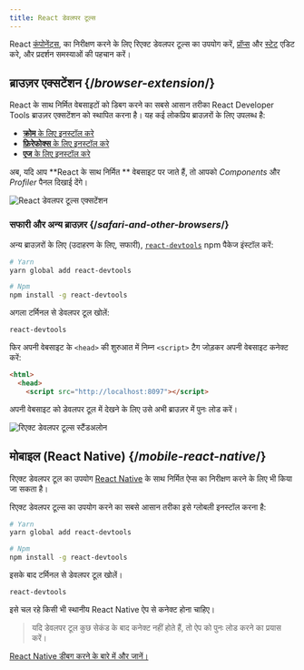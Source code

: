 ```yaml
---
title: React डेवलपर टूल्स
---
```


<Intro>

React [कंपोनेंट्स](/learn/your-first-component), का निरीक्षण करने के लिए रिएक्ट डेवलपर टूल्स का उपयोग करें, [प्रॉप्स](/learn/passing-props-to-a-component) और [स्टेट](/learn/state-a-components-memory) एडिट करे, और प्रदर्शन समस्याओं की पहचान करें।
</Intro>

## ब्राउज़र एक्सटेंशन {/*browser-extension*/}

React के साथ निर्मित वेबसाइटों को डिबग करने का सबसे आसान तरीका React Developer Tools ब्राउज़र एक्सटेंशन को स्थापित करना है। यह कई लोकप्रिय ब्राउज़रों के लिए उपलब्ध है:

* [**क्रोम** के लिए इनस्टॉल करे](https://chrome.google.com/webstore/detail/react-developer-tools/fmkadmapgofadopljbjfkapdkoienihi?hl=en)
* [**फ़िरेफोक्स** के लिए इनस्टॉल करे](https://addons.mozilla.org/en-US/firefox/addon/react-devtools/)
* [**एज** के लिए इनस्टॉल करे](https://microsoftedge.microsoft.com/addons/detail/react-developer-tools/gpphkfbcpidddadnkolkpfckpihlkkil)

अब, यदि आप **React के साथ निर्मित ** वेबसाइट पर जाते हैं, तो आपको _Components_ और _Profiler_ पैनल दिखाई देंगे।

![React डेवलपर टूल्स एक्सटेंशन](/images/docs/react-devtools-extension.png)

### सफारी और अन्य ब्राउज़र {/*safari-and-other-browsers*/}
अन्य ब्राउज़रों के लिए (उदाहरण के लिए, सफारी), [`react-devtools`](https://www.npmjs.com/package/react-devtools) npm पैकेज इंस्टॉल करें:
```bash
# Yarn
yarn global add react-devtools

# Npm
npm install -g react-devtools
```

अगला टर्मिनल से डेवलपर टूल खोलें:
```bash
react-devtools
```

फिर अपनी वेबसाइट के `<head>` की शुरुआत में निम्न `<script>` टैग जोड़कर अपनी वेबसाइट कनेक्ट करें:
```html {3}
<html>
  <head>
    <script src="http://localhost:8097"></script>
```

अपनी वेबसाइट को डेवलपर टूल में देखने के लिए उसे अभी ब्राउज़र में पुनः लोड करें।

![रिएक्ट डेवलपर टूल्स स्टैंडअलोन](/images/docs/react-devtools-standalone.png)

## मोबाइल (React Native) {/*mobile-react-native*/}
रिएक्ट डेवलपर टूल का उपयोग [React Native](https://reactnative.dev/) के साथ निर्मित ऐप्स का निरीक्षण करने के लिए भी किया जा सकता है।

रिएक्ट डेवलपर टूल्स का उपयोग करने का सबसे आसान तरीका इसे ग्लोबली इनस्टॉल  करना है:
```bash
# Yarn
yarn global add react-devtools

# Npm
npm install -g react-devtools
```

इसके बाद टर्मिनल से डेवलपर टूल खोलें।
```bash
react-devtools
```

इसे चल रहे किसी भी स्थानीय React Native ऐप से कनेक्ट होना चाहिए।

> यदि डेवलपर टूल कुछ सेकंड के बाद कनेक्ट नहीं होते हैं, तो ऐप को पुनः लोड करने का प्रयास करें।

[React Native डीबग करने के बारे में और जानें।](https://reactnative.dev/docs/debugging)

